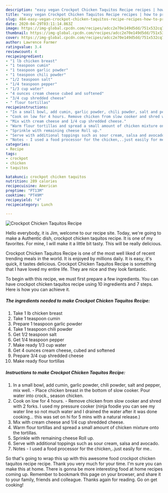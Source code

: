 ```yaml
---
description: "easy vegan Crockpot Chicken Taquitos Recipe recipes | how to prepare Crockpot Chicken Taquitos Recipe"
title: "easy vegan Crockpot Chicken Taquitos Recipe recipes | how to prepare Crockpot Chicken Taquitos Recipe"
slug: 484-easy-vegan-crockpot-chicken-taquitos-recipe-recipes-how-to-prepare-crockpot-chicken-taquitos-recipe
date: 2020-04-29T03:11:14.863Z
image: https://img-global.cpcdn.com/recipes/adcc2e70e149d5dd/751x532cq70/crockpot-chicken-taquitos-recipe-recipe-main-photo.jpg
thumbnail: https://img-global.cpcdn.com/recipes/adcc2e70e149d5dd/751x532cq70/crockpot-chicken-taquitos-recipe-recipe-main-photo.jpg
cover: https://img-global.cpcdn.com/recipes/adcc2e70e149d5dd/751x532cq70/crockpot-chicken-taquitos-recipe-recipe-main-photo.jpg
author: Lawrence Farmer
ratingvalue: 3.4
reviewcount: 4
recipeingredient:
- "1 lb chicken breast"
- "1 teaspoon cumin"
- "1 teaspoon garlic powder"
- "1 teaspoon chili powder"
- "1/2 teaspoon salt"
- "1/4 teaspoon pepper"
- "1/3 cup water"
- "4 ounces cream cheese cubed and softened"
- "3/4 cup shredded cheese"
- " flour tortillas"
recipeinstructions:
- "In a small bowl, add cumin, garlic powder, chili powder, salt and pepper, mix well. Place chicken breast in the bottom of slow cooker. Pour water into crock., season chicken."
- "Cook on low for 4 hours. Remove chicken from slow cooker and shred with 2 forks. I used my pressure cooker (ninja foodie you can see my water line so not much water and I drained the water after it was done cooking... this was set on hi for 5 mins with a natural release.)"
- "Mix with cream cheese and 1/4 cup shredded cheese."
- "Warm flour tortillas and spread a small amount of chicken mixture onto the tortillas."
- "Sprinkle with remaining cheese Roll up."
- "Serve with additional toppings such as sour cream, salsa and avocado."
- "Notes - I used a food processor for the chicken,..just easily for me.."
categories:
- Recipe
tags:
- crockpot
- chicken
- taquitos

katakunci: crockpot chicken taquitos 
nutrition: 289 calories
recipecuisine: American
preptime: "PT13M"
cooktime: "PT49M"
recipeyield: "4"
recipecategory: Lunch

---
```



![Crockpot Chicken Taquitos Recipe](https://img-global.cpcdn.com/recipes/adcc2e70e149d5dd/751x532cq70/crockpot-chicken-taquitos-recipe-recipe-main-photo.jpg)

Hello everybody, it is Jim, welcome to our recipe site. Today, we're going to make a Authentic dish, crockpot chicken taquitos recipe. It is one of my favorites. For mine, I will make it a little bit tasty. This will be really delicious.

Crockpot Chicken Taquitos Recipe is one of the most well liked of recent trending meals in the world. It is enjoyed by millions daily. It is easy, it's quick, it tastes delicious. Crockpot Chicken Taquitos Recipe is something that I have loved my entire life. They are nice and they look fantastic.




To begin with this recipe, we must first prepare a few ingredients. You can have crockpot chicken taquitos recipe using 10 ingredients and 7 steps. Here is how you can achieve it.

<!--inarticleads1-->

##### The ingredients needed to make Crockpot Chicken Taquitos Recipe:

1. Take 1 lb chicken breast
1. Take 1 teaspoon cumin
1. Prepare 1 teaspoon garlic powder
1. Take 1 teaspoon chili powder
1. Get 1/2 teaspoon salt
1. Get 1/4 teaspoon pepper
1. Make ready 1/3 cup water
1. Get 4 ounces cream cheese, cubed and softened
1. Prepare 3/4 cup shredded cheese
1. Make ready  flour tortillas




<!--inarticleads2-->

##### Instructions to make Crockpot Chicken Taquitos Recipe:

1. In a small bowl, add cumin, garlic powder, chili powder, salt and pepper, mix well. - Place chicken breast in the bottom of slow cooker. Pour water into crock., season chicken.
1. Cook on low for 4 hours. - Remove chicken from slow cooker and shred with 2 forks. I used my pressure cooker (ninja foodie you can see my water line so not much water and I drained the water after it was done cooking... this was set on hi for 5 mins with a natural release.)
1. Mix with cream cheese and 1/4 cup shredded cheese.
1. Warm flour tortillas and spread a small amount of chicken mixture onto the tortillas.
1. Sprinkle with remaining cheese Roll up.
1. Serve with additional toppings such as sour cream, salsa and avocado.
1. Notes - I used a food processor for the chicken,..just easily for me..




So that's going to wrap this up with this awesome food crockpot chicken taquitos recipe recipe. Thank you very much for your time. I'm sure you can make this at home. There is gonna be more interesting food at home recipes coming up. Remember to bookmark this page on your browser, and share it to your family, friends and colleague. Thanks again for reading. Go on get cooking!
